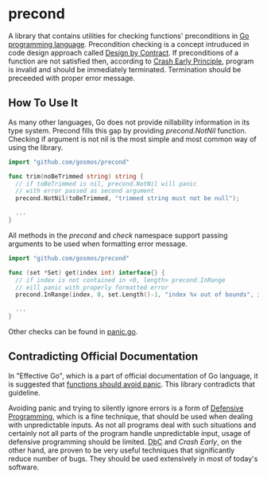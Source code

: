 precond
=======

A library that contains utilities for checking functions' preconditions
in [Go programming language](http://golang.org). Precondition checking
is a concept intruduced in code design approach called [Design
by Contract](http://en.wikipedia.org/wiki/Contract_programming).
If preconditions of a function are not satisfied then, according
to [Crash Early Principle](http://pragmatictips.com/32), program
is invalid and should be immediately terminated. Termination should
be preceeded with proper error message.

How To Use It
-------------

As many other languages, Go does not provide nillability information
in its type system. Precond fills this gap by providing *precond.NotNil*
function. Checking if argument is not nil is the most simple and most common
way of using the library.

```go
import "github.com/gosmos/precond"

func trim(noBeTrimmed string) string {
  // if toBeTrimmed is nil, precond.NotNil will panic
  // with error passed as second argument
  precond.NotNil(toBeTrimmed, "trimmed string must not be null");

  ...
}
```

All methods in the *precond* and *check* namespace support passing arguments
to be used when formatting error message.

```go
import "github.com/gosmos/precond"

func (set *Set) get(index int) interface{} {
  // if index is not contained in <0, length> precond.InRange
  // eill panic with properly formatted error
  precond.InRange(index, 0, set.Length()-1, "index %v out of bounds", index);

  ...
}
```

Other checks can be found in
[panic.go](https://github.com/gosmos/precond/blob/master/panic.go).

Contradicting Official Documentation
------------------------------------

In "Effective Go", which is a part of official documentation
of Go language, it is suggested that
[functions should avoid panic](http://golang.org/doc/effective_go.html#panic).
This library contradicts that guideline.

Avoiding panic and trying to silently ignore errors is a form of
[Defensive Programming](http://en.wikipedia.org/wiki/Defensive_programming),
which is a fine technique, that should be used when dealing with unpredictable
inputs. As not all programs deal with such situations and certainly not all
parts of the program handle unpredictable input, usage of defensive
programming should be limited. <abbr title="Design by Contract">DbC</abbr>
and *Crash Early*, on the other hand, are proven to be very useful techniques
that significantly reduce number of bugs. They should be used extensively
in most of today's software.

